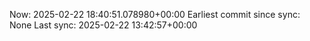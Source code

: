 Now: 2025-02-22 18:40:51.078980+00:00 Earliest commit since sync: None Last sync: 2025-02-22 13:42:57+00:00
